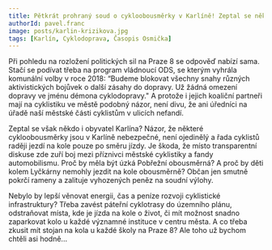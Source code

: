 ```yaml
---
title: Pětkrát prohraný soud o cykloobousměrky v Karlíně! Zeptal se někdo místních obyvatel?
authorId: pavel.franc
image: posts/karlin-krizikova.jpg
tags: [Karlín, Cyklodoprava, Časopis Osmička]
---
```


Při pohledu na rozložení politických sil na Praze 8 se odpověď nabízí sama. Stačí se podívat třeba na program vládnoucí ODS, se kterým vyhrála komunální volby v roce 2018: “Budeme blokovat všechny snahy různých aktivistických bojůvek o další zásahy do dopravy. Už žádná omezení dopravy ve jménu démona cyklodopravy." A protože i jejich koaliční partneři mají na cyklistiku ve městě podobný názor, není divu, že ani úředníci na úřadě naší městské části cyklistům v ulicích nefandí.

Zeptal se však někdo i obyvatel Karlína? Názor, že některé cykloobousměrky jsou v Karlíně nebezpečné, není ojedinělý a řada cyklistů raději jezdí na kole pouze po směru jízdy. Je škoda, že místo transparentní diskuse zde zuří boj mezi příznivci městské cyklistiky a fandy automobilismu. Proč by měla být úzká Pobřežní obousměrná? A proč by děti kolem Lyčkárny nemohly jezdit na kole obousměrně? Občan jen smutně pokrčí rameny a zalituje vyhozených peněz na soudní výlohy.

Nebylo by lepší věnovat energii, čas a peníze rozvoji cyklistické infrastruktury? Třeba zavést páteřní cyklotrasy do územního plánu, odstraňovat místa, kde je jízda na kole o život, či mít možnost snadno zaparkovat kolo u každé významné instituce v centru města. A co třeba zkusit mít stojan na kola u každé školy na Praze 8? Ale toho už bychom chtěli asi hodně...
